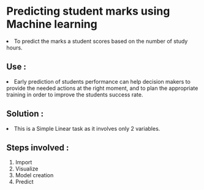 # Predicting student marks using Machine learning
<li>To predict the marks a student scores based on the number of study hours. 

## Use :
  <li>Early prediction of students performance can help decision makers to provide the needed actions at the right moment, and to plan the appropriate training in order to improve the students success rate.

## Solution :
   <li>This is a Simple Linear task as it involves only 2 variables.
    
## Steps involved :
1. Import
2. Visualize
3. Model creation
4. Predict
